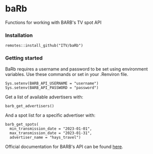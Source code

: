 
# baRb

<!-- badges: start -->
<!-- badges: end -->

Functions for working with BARB's TV spot API

### Installation

```
remotes::install_github("ITV/baRb")
```

### Getting started

BaRb requires a username and password to be set using environment variables.
Use these commands or set in your .Renviron file.

```
Sys.setenv(BARB_API_USERNAME = "username")
Sys.setenv(BARB_API_PASSWORD = "password")
```


Get a list of available advertisers with:

```
barb_get_advertisers()
```

And a spot list for a specific advertiser with:

```
barb_get_spots(
  min_transmission_date = "2023-01-01",
  max_transmission_date = "2023-01-31",
  advertiser_name = "hays_travel")
```

Official documentation for BARB's API can be found [here](https://barb-api.co.uk/api-docs).
